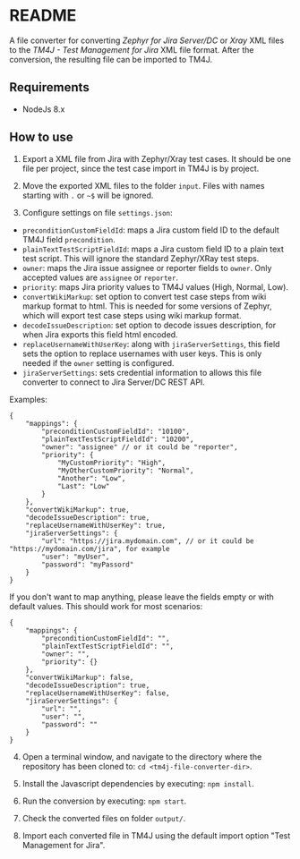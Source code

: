 
# README #

A file converter for converting *Zephyr for Jira Server/DC* or *Xray* XML files to the *TM4J - Test Management for Jira* XML file format. After the conversion, the resulting file can be imported to TM4J.

## Requirements ##
* NodeJs 8.x

## How to use ##
1) Export a XML file from Jira with Zephyr/Xray test cases. It should be one file per project, since the test case import in TM4J is by project.

2) Move the exported XML files to the folder ``input``. Files with names starting with ``.`` or ``~$`` will be ignored.

3) Configure settings on file ``settings.json``:

* ``preconditionCustomFieldId``: maps a Jira custom field ID to the default TM4J field ``precondition``.
* ``plainTextTestScriptFieldId``: maps a Jira custom field ID to a plain text test script. This will ignore the standard Zephyr/XRay test steps.
* ``owner``: maps the Jira issue assignee or reporter fields to ``owner``. Only accepted values are ``assignee`` or ``reporter``.
* ``priority``: maps Jira priority values to TM4J values (High, Normal, Low).
* ``convertWikiMarkup``: set option to convert test case steps from wiki markup format to html. This is needed for some versions of Zephyr, which will export test case steps using wiki markup format.
* ``decodeIssueDescription``: set option to decode issues description, for when Jira exports this field html encoded.
* ``replaceUsernameWithUserKey``: along with ``jiraServerSettings``, this field sets the option to replace usernames with user keys. This is only needed if the ``owner`` setting is configured. 
* ``jiraServerSettings``: sets credential information to allows this file converter to connect to Jira Server/DC REST API.
 
Examples:
```
{
	"mappings": {
		"preconditionCustomFieldId": "10100",
		"plainTextTestScriptFieldId": "10200",
		"owner": "assignee" // or it could be "reporter",
		"priority": {
			"MyCustomPriority": "High",
			"MyOtherCustomPriority": "Normal",
			"Another": "Low",
			"Last": "Low"
		}
	},
	"convertWikiMarkup": true,
	"decodeIssueDescription": true,
	"replaceUsernameWithUserKey": true,
	"jiraServerSettings": {
		"url": "https://jira.mydomain.com", // or it could be "https://mydomain.com/jira", for example
		"user": "myUser",
		"password": "myPassord"
	}
}
```
If you don't want to map anything, please leave the fields empty or with default values. This should work for most scenarios:
```
{
	"mappings": {
		"preconditionCustomFieldId": "",
		"plainTextTestScriptFieldId": "",
		"owner": "",
		"priority": {}
	},
	"convertWikiMarkup": false,
	"decodeIssueDescription": true,
	"replaceUsernameWithUserKey": false,
	"jiraServerSettings": {
		"url": "",
		"user": "",
		"password": ""
	}
}
```

4) Open a terminal window, and navigate to the directory where the repository has been cloned to: ``cd <tm4j-file-converter-dir>``.

5) Install the Javascript dependencies by executing: ``npm install``.

6) Run the conversion by executing: ``npm start``.

7) Check the converted files on folder ``output/``.

8) Import each converted file in TM4J using the default import option "Test Management for Jira".